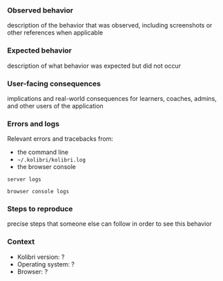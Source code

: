 
### Observed behavior

description of the behavior that was observed, including screenshots or other references when applicable

### Expected behavior

description of what behavior was expected but did not occur

### User-facing consequences

implications and real-world consequences for learners, coaches, admins, and other users of the application

### Errors and logs

Relevant errors and tracebacks from:

* the command line
* `~/.kolibri/kolibri.log`
* the browser console

```
server logs
```

```
browser console logs
```

### Steps to reproduce

precise steps that someone else can follow in order to see this behavior

### Context

* Kolibri version: ?
* Operating system: ?
* Browser: ?
